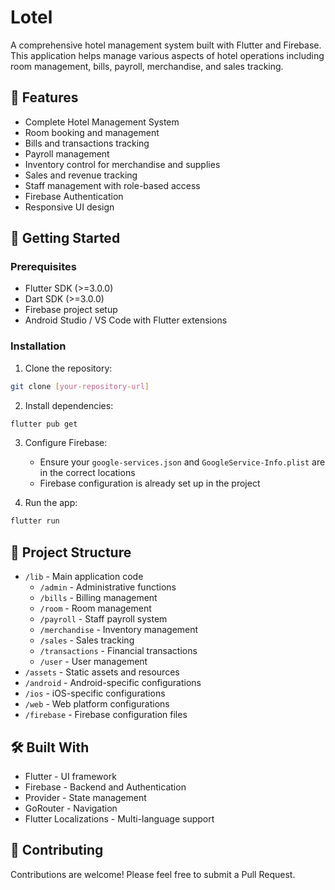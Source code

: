 # Lotel

A comprehensive hotel management system built with Flutter and Firebase. This application helps manage various aspects of hotel operations including room management, bills, payroll, merchandise, and sales tracking.

## 📱 Features

- Complete Hotel Management System
- Room booking and management
- Bills and transactions tracking
- Payroll management
- Inventory control for merchandise and supplies
- Sales and revenue tracking
- Staff management with role-based access
- Firebase Authentication
- Responsive UI design

## 🚀 Getting Started

### Prerequisites

- Flutter SDK (>=3.0.0)
- Dart SDK (>=3.0.0)
- Firebase project setup
- Android Studio / VS Code with Flutter extensions

### Installation

1. Clone the repository:
```bash
git clone [your-repository-url]
```

2. Install dependencies:
```bash
flutter pub get
```

3. Configure Firebase:
   - Ensure your `google-services.json` and `GoogleService-Info.plist` are in the correct locations
   - Firebase configuration is already set up in the project

4. Run the app:
```bash
flutter run
```

## 📁 Project Structure

- `/lib` - Main application code
  - `/admin` - Administrative functions
  - `/bills` - Billing management
  - `/room` - Room management
  - `/payroll` - Staff payroll system
  - `/merchandise` - Inventory management
  - `/sales` - Sales tracking
  - `/transactions` - Financial transactions
  - `/user` - User management
- `/assets` - Static assets and resources
- `/android` - Android-specific configurations
- `/ios` - iOS-specific configurations
- `/web` - Web platform configurations
- `/firebase` - Firebase configuration files

## 🛠️ Built With

- Flutter - UI framework
- Firebase - Backend and Authentication
- Provider - State management
- GoRouter - Navigation
- Flutter Localizations - Multi-language support

## 🤝 Contributing

Contributions are welcome! Please feel free to submit a Pull Request.

